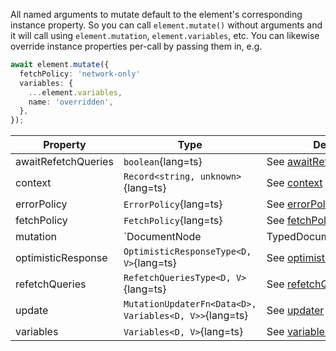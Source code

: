 All named arguments to mutate default to the element's corresponding instance property. So you can call `element.mutate()` without arguments and it will call using `element.mutation`, `element.variables`, etc. You can likewise override instance properties per-call by passing them in, e.g.

```ts
await element.mutate({
  fetchPolicy: 'network-only'
  variables: {
    ...element.variables,
    name: 'overridden',
  },
});
```

| Property | Type | Description |
| -------- | ---- | ----------- |
| awaitRefetchQueries | `boolean`{lang=ts} | See [awaitRefetchQueries](/api/core/interfaces/mutation/#awaitrefetchqueries) |
| context | `Record<string, unknown>`{lang=ts} | See [context](/api/core/interfaces/element/#context) |
| errorPolicy | `ErrorPolicy`{lang=ts} | See [errorPolicy](/api/core/interfaces/element/#errorpolicy) |
| fetchPolicy | `FetchPolicy`{lang=ts} | See [fetchPolicy](/api/core/interfaces/mutation/#fetchpolicy) |
| mutation | `DocumentNode | TypedDocumentNode`{lang=ts} | See [mutation](/api/core/interfaces/mutation/#mutation) |
| optimisticResponse | `OptimisticResponseType<D, V>`{lang=ts} | See [optimisticResponse](/api/core/interfaces/mutation/#optimisticresponse) |
| refetchQueries | `RefetchQueriesType<D, V>`{lang=ts} | See [refetchQueries](/api/core/interfaces/mutation/#refetchqueries) |
| update | `MutationUpdaterFn<Data<D>, Variables<D, V>>`{lang=ts} | See [updater](/api/core/interfaces/mutation/#updater) |
| variables | `Variables<D, V>`{lang=ts} | See [variables](/api/core/interfaces/mutation/#variables) |

